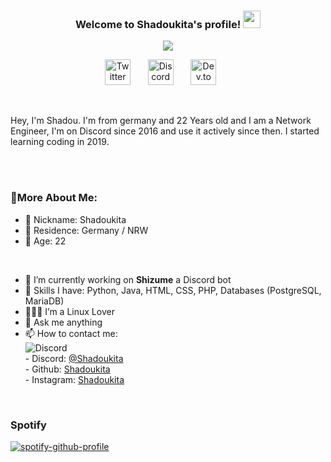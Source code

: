 <h3 align="center">
  Welcome to Shadoukita's profile!
  <img src="https://media.giphy.com/media/hvRJCLFzcasrR4ia7z/giphy.gif" width="28">
</h3>


<!-- Typing SVG by DenverCoder1 - https://github.com/DenverCoder1/readme-typing-svg -->
<p align="center">
  <img src="https://readme-typing-svg.herokuapp.com?color=%23CCFF03&lines=Discord%20Server%20%26%20Bot%20Developer;Selftaught%20Python%20%26%20Javacript%20Developer;Developer%20of%20Shizume&font=Fira%20Code&center=true&width=801&height=105">
</p>

<!-- Social icons section -->
<p align="center">
  <a href="https://twitter.com/shadoukita1"><img width="41px" alt="Twitter" title="My Twitter" src="https://i.imgur.com/3YO5ieq.png"/></a>
  &#8287;&#8287;&#8287;&#8287;&#8287;
  <a href="https://discord.com/users/244541945559515137"><img width="41px" alt="Discord" title="My Discord" src="https://i.imgur.com/yUezpbT.png"/></a>
  &#8287;&#8287;&#8287;&#8287;&#8287;
  <a href="https://shadoukita.com/"><img width="41px" alt="Dev.to" title="My Website" src="https://i.imgur.com/UUWWcRz.png"></a>
  &#8287;&#8287;&#8287;&#8287;&#8287;
</p>
<br/>

Hey, I'm Shadou. I'm from germany and 22 Years old and I am a Network Engineer, I'm on Discord since 2016 and use it actively since then. I started learning coding in 2019.

<br/>
<br/>
  
### 🧐More About Me:

- 🧐 Nickname: Shadoukita
- 🧐 Residence: Germany / NRW
- 🧐 Age: 22
<br>


- 🔭 I’m currently working on **Shizume** a Discord bot
- 🌱 Skills I have: Python, Java, HTML, CSS, PHP, Databases (PostgreSQL, MariaDB)
- 👨🏻‍💻 I’m a Linux Lover
- 💬 Ask me anything
- 📫 How to contact me:<br>
                           ![Discord](https://discord.c99.nl/widget/theme-2/244541945559515137.png)
                           <br>
                      - Discord: [@Shadoukita](https://discord.com/users/244541945559515137)
                      <br>
                      - Github: [Shadoukita](https://github.com/Shadoukita)
                      <br>
                      - Instagram: [Shadoukita](https://instagram.com/Shadoukita)
</br>

### Spotify
[![spotify-github-profile](https://spotify-github-profile.kittinanx.com/api/view?uid=21imd2xi2tr6gkykpfns57yta&cover_image=true&theme=default&show_offline=false&background_color=121212&interchange=true&bar_color=53b14f&bar_color_cover=false)](https://spotify-github-profile.kittinanx.com/api/view?uid=21imd2xi2tr6gkykpfns57yta&redirect=true)
